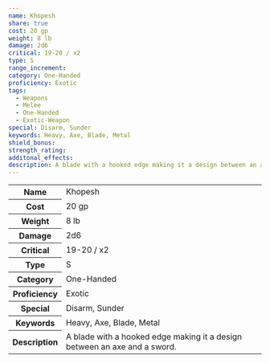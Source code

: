 ```yaml
---
name: Khopesh
share: true
cost: 20 gp
weight: 8 lb
damage: 2d6
critical: 19-20 / x2
type: S
range_increment: 
category: One-Handed
proficiency: Exotic
tags:
  - Weapons
  - Melee
  - One-Handed
  - Exotic-Weapon
special: Disarm, Sunder
keywords: Heavy, Axe, Blade, Metal
shield_bonus: 
strength_rating: 
additonal_effects: 
description: A blade with a hooked edge making it a design between an axe and a sword.
---
```


<p><span style="overflow-x: auto;"><table><tbody><tr><th>Name</th><td>Khopesh</td></tr><tr><th>Cost</th><td>20 gp</td></tr><tr><th>Weight</th><td>8 lb</td></tr><tr><th>Damage</th><td>2d6</td></tr><tr><th>Critical</th><td>19-20 / x2</td></tr><tr><th>Type</th><td>S</td></tr><tr><th>Category</th><td>One-Handed</td></tr><tr><th>Proficiency</th><td>Exotic</td></tr><tr><th>Special</th><td>Disarm, Sunder</td></tr><tr><th>Keywords</th><td>Heavy, Axe, Blade, Metal</td></tr><tr><th>Description</th><td>A blade with a hooked edge making it a design between an axe and a sword.</td></tr></tbody></table></span></p>